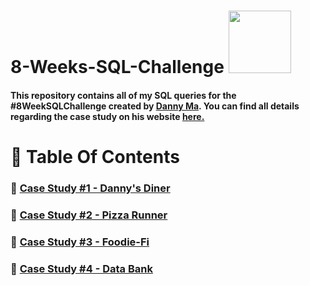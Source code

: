 
# 8-Weeks-SQL-Challenge <img src = "https://user-images.githubusercontent.com/94797745/146944336-f4230056-f865-49f2-a7c8-2b81ff8974db.png" width = "100" height = "100">
#### This repository contains all of my SQL queries for the #8WeekSQLChallenge created by [Danny Ma](https://www.linkedin.com/in/datawithdanny/). You can find all details regarding the case study on his website [here.](https://8weeksqlchallenge.com/)

# 📕 Table Of Contents
  ### 🍜 [Case Study #1 - Danny's Diner](https://github.com/WuraAderele/8-Weeks-SQL-Challenge/tree/main/Case%20Study%20%231%20-%20Danny's%20Diner)
  ### 🍕 [Case Study #2 - Pizza Runner](https://github.com/WuraAderele/8-Weeks-SQL-Challenge/tree/main/Case%20Study%20%232%20-%20Pizza%20Runner) 
  ### 🥑 [Case Study #3 - Foodie-Fi](https://github.com/WuraAderele/8-Weeks-SQL-Challenge/tree/main/Case%20Study%20%233%20-%20Foodie-Fi%20)
  ### 🏦 [Case Study #4 - Data Bank](https://github.com/WuraAderele/8-Weeks-SQL-Challenge/tree/main/Case%20%20Study%20%234%20-%20Data%20Bank)

